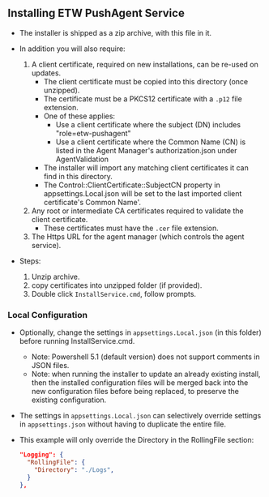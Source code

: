 ## Installing ETW PushAgent Service

- The installer is shipped as a zip archive, with this file in it.

- In addition you will also require:
  
  1) A client certificate, required on new installations, can be re-used on updates.
     - The client certificate must be copied into this directory (once unzipped).
     - The certificate must be a PKCS12 certificate with a `.p12` file extension.
     - One of these applies:
        - Use a client certificate where the subject (DN) includes "role=etw-pushagent" 
        - Use a client certificate where the Common Name (CN) is listed in the Agent Manager's authorization.json under AgentValidation
     - The installer will import any matching client certificates it can find in this directory.
     - The Control::ClientCertificate::SubjectCN property in appsettings.Local.json will be set to the last imported client certificate's Common Name'.
  2) Any root or intermediate CA certificates required to validate the client certificate.
     - These certificates must have the `.cer` file extension.
  3) The Https URL for the agent manager (which controls the agent service).

- Steps:
  
  1) Unzip archive.
  2) copy certificates into unzipped folder (if provided).
  3) Double click `InstallService.cmd`, follow prompts.

### Local Configuration

- Optionally, change the settings in `appsettings.Local.json` (in this folder) before running InstallService.cmd.
  - Note: Powershell 5.1 (default version) does not support comments in JSON files.
  - Note: when running the installer to update an already existing install, then the installed configuration files
    will be merged back into the new configuration files before being replaced, to preserve the existing configuration.

- The settings in `appsettings.Local.json` can selectively override settings in `appsettings.json` without having to duplicate the entire file.

- This example will only override the Directory in the RollingFile section:
  
  ```json
  "Logging": {
    "RollingFile": {
      "Directory": "./Logs",
    }
  },
  ```
